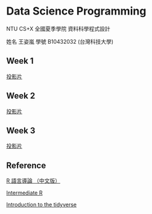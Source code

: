 # Data Science Programming

NTU CS+X 全國夏季學院 資料科學程式設計

姓名 王姿嵐
學號 B10432032 (台灣科技大學)

## Week 1
[投影片](https://goo.gl/uGUiJk)

## Week 2
[投影片](https://goo.gl/UCtgwF)

## Week 3
[投影片](https://goo.gl/)




## Reference
[R 語言導論 （中文版）](https://goo.gl/ECWnBJ)

[Intermediate R](https://goo.gl/Y5xvxs)

[Introduction to the tidyverse](https://goo.gl/ggAUva)
